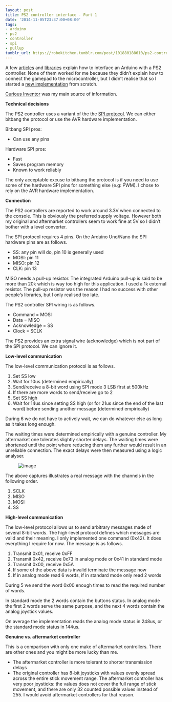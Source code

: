 ```yaml
---
layout: post
title: PS2 controller interface - Part 1
date: '2014-11-05T23:37:00+08:00'
tags:
- arduino
- ps2
- controller
- spi
- pullup
tumblr_url: https://robokitchen.tumblr.com/post/101880188610/ps2-controller-interface
---
```

A few [articles](http://www.billporter.info/2010/06/05/playstation-2-controller-arduino-library-v1-0/) and [libraries](http://playground.arduino.cc/Main/AnalogPSXLibrary) explain how to interface an Arduino with a PS2 controller. None of them worked for me because they didn’t explain how to connect the gamepad to the microcontroller, but I didn’t realise that so I started a [new implementation](https://github.com/marcv81/robokitchen/tree/021c74899a0ac0c289ffa5c149bde3a148230bc4/libraries/PS2Controller) from scratch.

[Curious Inventor](http://store.curiousinventor.com/guides/PS2/) was my main source of information.

**Technical decisions**

The PS2 controller uses a variant of the the [SPI protocol](http://en.wikipedia.org/wiki/Serial_Peripheral_Interface_Bus). We can either bitbang the protocol or use the AVR hardware implementation.

Bitbang SPI pros:

- Can use any pins

Hardware SPI pros:

- Fast
- Saves program memory
- Known to work reliably

The only acceptable excuse to bitbang the protocol is if you need to use some of the hardware SPI pins for something else (e.g: PWM). I chose to rely on the AVR hardware implementation.

**Connection**

The PS2 controllers are reported to work around 3.3V when connected to the console. This is obviously the preferred supply voltage. However both my original and aftermarket controllers seem to work fine at 5V so I didn’t bother with a level converter.

The SPI protocol requires 4 pins. On the Arduino Uno/Nano the SPI hardware pins are as follows.

- SS: any pin will do, pin 10 is generally used
- MOSI: pin 11
- MISO: pin 12
- CLK: pin 13

MISO needs a pull-up resistor. The integrated Arduino pull-up is said to be more than 20k which is way too high for this application. I used a 1k external resistor. The pull-up resistor was the reason I had no success with other people’s libraries, but I only realised too late.

The PS2 controller SPI wiring is as follows.

- Command = MOSI
- Data = MISO
- Acknowledge = SS
- Clock = SCLK

The PS2 provides an extra signal wire (acknowledge) which is not part of the SPI protocol. We can ignore it.

**Low-level communication**

The low-level communication protocol is as follows.

1. Set SS low
2. Wait for 10us (determined empirically)
3. Send/receive a 8-bit word using SPI mode 3 LSB first at 500kHz
4. If there are more words to send/receive go to 2
5. Set SS high
6. Wait for 14us since setting SS high (or for 21us since the end of the last word) before sending another message (determined empirically)

During 6 we do not have to actively wait, we can do whatever else as long as it takes long enough.

The waiting times were determined empirically with a genuine controller. My aftermarket one tolerates slightly shorter delays. The waiting times were shortened until the point where reducing them any further would result in an unreliable connection. The exact delays were then measured using a logic analyser.

<figure class="tmblr-full" data-orig-height="382" data-orig-width="500" data-orig-src="https://64.media.tumblr.com/68d4a7b10e04a3fff34ed6e07fbdd156/tumblr_inline_nel6lnF84X1snd83q.jpg"><img alt="image" src="https://64.media.tumblr.com/32ede0829700206e43b3bbb48274f3b3/tumblr_inline_pk012sydOe1snd83q_540.jpg" data-orig-height="382" data-orig-width="500" data-orig-src="https://64.media.tumblr.com/68d4a7b10e04a3fff34ed6e07fbdd156/tumblr_inline_nel6lnF84X1snd83q.jpg"></figure>

The above captures illustrates a real message with the channels in the following order.

1. SCLK
2. MISO
3. MOSI
4. SS

**High-level communication**

The low-level protocol allows us to send arbitrary messages made of several 8-bit words. The high-level protocol defines which messages are valid and their meaning. I only implemented one command (0x42). It does everything I require for now. The message is as follows.

1. Transmit 0x01, receive 0xFF
2. Transmit 0x42, receive 0x73 in analog mode or 0x41 in standard mode
3. Transmit 0x00, receive 0x5A
4. If some of the above data is invalid terminate the message now
5. If in analog mode read 6 words, if in standard mode only read 2 words

During 5 we send the word 0x00 enough times to read the required number of words.

In standard mode the 2 words contain the buttons status. In analog mode the first 2 words serve the same purpose, and the next 4 words contain the analog joystick values.

On average the implementation reads the analog mode status in 248us, or the standard mode status in 144us.

**Genuine vs. aftermarket controller**

This is a comparison with only one make of aftermarket controllers. There are other ones and you might be more lucky than me.

- The aftermarket controller is more tolerant to shorter transmission delays
- The original controller has 8-bit joysticks with values evenly spread across the entire stick movement range. The aftermarket controller has very poor joysticks: the values does not cover the full range of stick movement, and there are only 32 counted possible values instead of 255. I would avoid aftermarket controllers for that reason.
